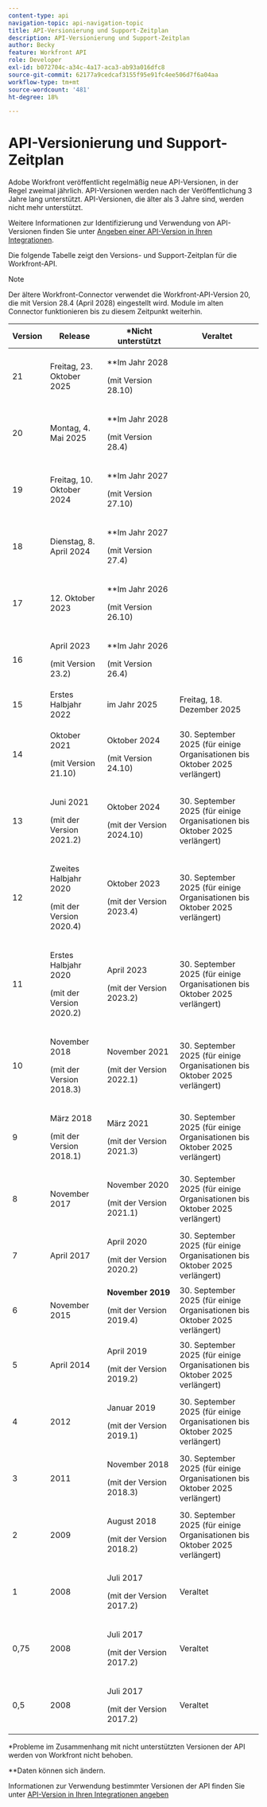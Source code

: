 ```yaml
---
content-type: api
navigation-topic: api-navigation-topic
title: API-Versionierung und Support-Zeitplan
description: API-Versionierung und Support-Zeitplan
author: Becky
feature: Workfront API
role: Developer
exl-id: b072704c-a34c-4a17-aca3-ab93a016dfc8
source-git-commit: 62177a9cedcaf3155f95e91fc4ee506d7f6a04aa
workflow-type: tm+mt
source-wordcount: '481'
ht-degree: 18%

---
```


# API-Versionierung und Support-Zeitplan



Adobe Workfront veröffentlicht regelmäßig neue API-Versionen, in der Regel zweimal jährlich. API-Versionen werden nach der Veröffentlichung 3 Jahre lang unterstützt. API-Versionen, die älter als 3 Jahre sind, werden nicht mehr unterstützt.

Weitere Informationen zur Identifizierung und Verwendung von API-Versionen finden Sie unter [Angeben einer API-Version in Ihren Integrationen](/help/quicksilver/wf-api/api/specify-api-version-integrations.md).

Die folgende Tabelle zeigt den Versions- und Support-Zeitplan für die Workfront-API.

>[!NOTE]
>
>Der ältere Workfront-Connector verwendet die Workfront-API-Version 20, die mit Version 28.4 (April 2028) eingestellt wird. Module im alten Connector funktionieren bis zu diesem Zeitpunkt weiterhin.

<table style="table-layout:auto"> 
 <col> 
 <col> 
 <col> 
 <thead> 
  <tr> 
   <th><strong>Version</strong> </th> 
   <th><strong>Release</strong> </th> 
   <th><strong>*Nicht unterstützt</strong> </th> 
   <th><strong>Veraltet</strong> </th> 
  </tr> 
 </thead> 
 <tbody> 
 <tr>
   <td>21</td> 
   <td> <p>Freitag, 23. Oktober 2025</p> </td> 
   <td> <p>**Im Jahr 2028</p> <p>(mit Version 28.10)</p> </td> 
   <td></td> 
  </tr> 
 <tr>
   <td>20</td> 
   <td> <p>Montag, 4. Mai 2025</p> </td> 
   <td> <p>**Im Jahr 2028</p> <p>(mit Version 28.4)</p> </td> 
   <td></td> 
  </tr> 
 <tr>
   <td>19</td> 
   <td> <p>Freitag, 10. Oktober 2024</p> </td> 
   <td> <p>**Im Jahr 2027</p> <p>(mit Version 27.10)</p> </td> 
   <td></td> 
  </tr> 
 <tr>
   <td>18</td> 
   <td> <p>Dienstag, 8. April 2024</p> </td> 
   <td> <p>**Im Jahr 2027</p> <p>(mit Version 27.4)</p> </td> 
   <td></td> 
  </tr>  <tr>
   <td>17</td> 
   <td> <p>12. Oktober 2023</p> </td> 
   <td> <p>**Im Jahr 2026</p> <p>(mit Version 26.10)</p> </td> 
   <td></td> 
  </tr> 
 <tr>
   <td>16</td> 
   <td> <p>April 2023</p> <p>(mit Version 23.2)</p> </td> 
   <td> <p>**Im Jahr 2026</p> <p>(mit Version 26.4)</p> </td> 
   <td></td> 
  </tr> 
  <tr> 
   <td>15</td> 
   <td>Erstes Halbjahr 2022</td> 
   <td>im Jahr 2025</td> 
   <td>Freitag, 18. Dezember 2025</td> 
  </tr> 
  <tr> 
   <td>14</td> 
   <td> <p>Oktober 2021</p> <p>(mit Version 21.10)</p> </td> 
   <td> <p>Oktober 2024</p> <p>(mit Version 24.10)</p> </td> 
   <td>30. September 2025 (für einige Organisationen bis Oktober 2025 verlängert)</td> 
  </tr> 
  <tr> 
   <td>13</td> 
   <td> <p>Juni 2021</p> <p>(mit der Version 2021.2)</p> </td> 
   <td> <p>Oktober 2024</p> <p>(mit der Version 2024.10)</p> </td> 
   <td>30. September 2025 (für einige Organisationen bis Oktober 2025 verlängert)</td> 
  </tr> 
  <tr> 
   <td>12</td> 
   <td> <p>Zweites Halbjahr 2020</p> <p>(mit der Version 2020.4)</p> </td> 
   <td> <p>Oktober 2023</p> <p>(mit der Version 2023.4)</p> </td> 
   <td>30. September 2025 (für einige Organisationen bis Oktober 2025 verlängert)</td> 
  </tr> 
  <tr> 
   <td>11</td> 
   <td> <p>Erstes Halbjahr 2020</p> <p>(mit der Version 2020.2)</p> </td> 
   <td> <p>April 2023</p> <p>(mit der Version 2023.2)</p> </td> 
   <td>30. September 2025 (für einige Organisationen bis Oktober 2025 verlängert)</td> 
  </tr> 
  <tr> 
   <td>10</td> 
   <td> <p>November 2018</p> <p>(mit der Version 2018.3)</p> </td> 
   <td> <p>November 2021</p> <p>(mit der Version 2022.1)</p> </td> 
   <td>30. September 2025 (für einige Organisationen bis Oktober 2025 verlängert)</td> 
  </tr> 
  <tr> 
   <td>9</td> 
   <td> <p>März 2018</p> <p>(mit der Version 2018.1)</p> </td> 
   <td> <p>März 2021</p> <p>(mit der Version 2021.3)</p> </td> 
   <td>30. September 2025 (für einige Organisationen bis Oktober 2025 verlängert)</td> 
  </tr> 
  <tr> 
   <td>8</td> 
   <td>November 2017</td> 
   <td> <p>November 2020</p> <p>(mit der Version 2021.1)</p> </td> 
   <td>30. September 2025 (für einige Organisationen bis Oktober 2025 verlängert)</td> 
  </tr> 
  <tr> 
   <td>7</td> 
   <td>April 2017</td> 
   <td> <p>April 2020</p> <p>(mit der Version 2020.2)</p> </td> 
   <td>30. September 2025 (für einige Organisationen bis Oktober 2025 verlängert)</td> 
  </tr> 
  <tr> 
   <td>6</td> 
   <td>November 2015</td> 
   <td><strong>November 2019</strong> <p>(mit der Version 2019.4)</p> 
   <td>30. September 2025 (für einige Organisationen bis Oktober 2025 verlängert)</td> 
   </td> 
  </tr> 
  <tr> 
   <td>5</td> 
   <td>April 2014</td> 
   <td> <p>April 2019</p> <p>(mit der Version 2019.2)</p> </td> 
   <td>30. September 2025 (für einige Organisationen bis Oktober 2025 verlängert)</td> 
  </tr> 
  <tr> 
   <td>4</td> 
   <td>2012</td> 
   <td> <p>Januar 2019</p> <p>(mit der Version 2019.1)</p> </td> 
   <td>30. September 2025 (für einige Organisationen bis Oktober 2025 verlängert)</td> 
  </tr> 
  <tr> 
   <td>3</td> 
   <td>2011</td> 
   <td> <p>November 2018</p> <p>(mit der Version 2018.3)</p> </td> 
   <td>30. September 2025 (für einige Organisationen bis Oktober 2025 verlängert)</td> 
  </tr> 
  <tr> 
   <td>2</td> 
   <td>2009</td> 
   <td> <p>August 2018</p> <p>(mit der Version 2018.2)</p> </td> 
   <td>30. September 2025 (für einige Organisationen bis Oktober 2025 verlängert)</td> 
  </tr> 
  <tr> 
   <td>1</td> 
   <td>2008</td> 
   <td> <p>Juli 2017</p> <p>(mit der Version 2017.2)</p> </td> 
   <td>Veraltet</td> 
  </tr> 
  <tr> 
   <td>0,75</td> 
   <td>2008</td> 
   <td> <p>Juli 2017</p> <p>(mit der Version 2017.2)</p> </td> 
   <td>Veraltet</td> 
  </tr> 
  <tr> 
   <td>0,5</td> 
   <td>2008</td> 
   <td> <p>Juli 2017</p> <p>(mit der Version 2017.2)</p> </td> 
   <td>Veraltet</td> 
  </tr> 
 </tbody> 
</table>

&#42;Probleme im Zusammenhang mit nicht unterstützten Versionen der API werden von Workfront nicht behoben.

&#42;&#42;Daten können sich ändern.

Informationen zur Verwendung bestimmter Versionen der API finden Sie unter [API-Version in Ihren Integrationen angeben](../../wf-api/api/specify-api-version-integrations.md)
